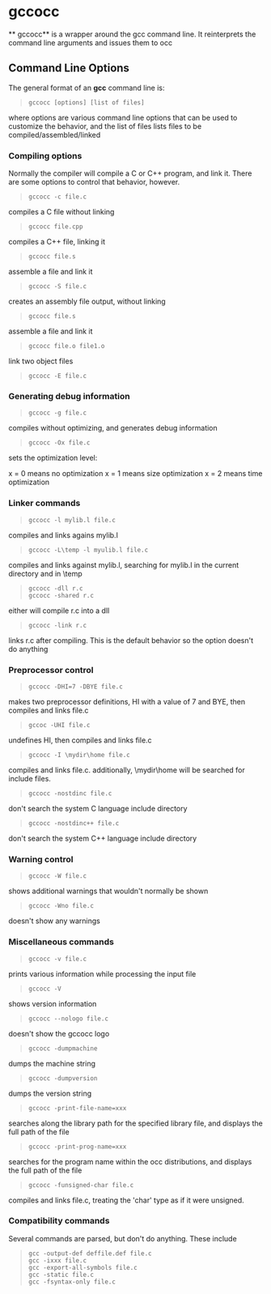 # gccocc

 ** gccocc** is a wrapper around the gcc command line.   It reinterprets the command line arguments and issues them to occ

## Command Line Options

 The general format of an **gcc** command line is:
 
>     gccocc [options] [list of files]
 
where options are various command line options that can be used to customize the behavior, and the list of files lists files to be compiled/assembled/linked

### Compiling options

Normally the compiler will compile a C or C++ program, and link it.   There are some options to control that behavior, however.

>     gccocc -c file.c

compiles a C file without linking

>     gccocc file.cpp

compiles a C++ file, linking it

>     gccocc file.s

assemble a file and link it

>     gccocc -S file.c

creates an assembly file output, without linking

>     gccocc file.s

assemble a file and link it

>     gccocc file.o file1.o

link two object files

>     gccocc -E file.c

### Generating debug information

>     gccocc -g file.c

compiles without optimizing, and generates debug information

>     gccocc -Ox file.c

sets the optimization level:

x = 0 means no optimization
x = 1 means size optimization
x = 2 means time optimization


### Linker commands

>     gccocc -l mylib.l file.c

compiles and links agains mylib.l

>     gccocc -L\temp -l myulib.l file.c

compiles and links against mylib.l, searching for mylib.l in the current directory and in \temp

>     gccocc -dll r.c
>     gccocc -shared r.c

either will compile r.c into a dll

>     gccocc -link r.c

links r.c after compiling.   This is the default behavior so the option doesn't do anything
 
### Preprocessor control

>     gccocc -DHI=7 -DBYE file.c

makes two preprocessor definitions, HI with a value of 7 and BYE, then compiles and links file.c

>     gccoc -UHI file.c

undefines HI, then compiles and links file.c

>     gccocc -I \mydir\home file.c

compiles and links file.c.   additionally, \mydir\home will be searched for include files.

>     gccocc -nostdinc file.c

don't search the system C language include directory

>     gccocc -nostdinc++ file.c

don't search the system C++ language include directory

### Warning control

>     gccocc -W file.c

shows additional warnings that wouldn't normally be shown

>     gccocc -Wno file.c

doesn't show any warnings

### Miscellaneous commands

>     gccocc -v file.c

prints various information while processing the input file

>     gccocc -V

shows version information

>     gccocc --nologo file.c

doesn't show the gccocc logo

>     gccocc -dumpmachine

dumps the machine string

>     gccocc -dumpversion

dumps the version string

>     gccocc -print-file-name=xxx

searches along the library path for the specified library file, and displays the full path of the file

>     gccocc -print-prog-name=xxx

searches for the program name within the occ distributions, and displays the full path of the file

>     gccocc -funsigned-char file.c

compiles and links file.c, treating the 'char' type as if it were unsigned.

### Compatibility commands

Several commands are parsed, but don't do anything.   These include

>     gcc -output-def deffile.def file.c
>     gcc -ixxx file.c
>     gcc -export-all-symbols file.c
>     gcc -static file.c
>     gcc -fsyntax-only file.c
